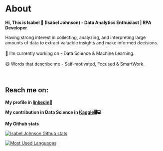 # About

**Hi, This is Isabel  👋 (Isabel Johnson)    - Data Analytics Enthusiast | RPA Developer**

Having strong interest in collecting, analyzing, and interpreting large amounts of data to extract valuable insights and make informed decisions.
<br />
<br />
🔭 I’m currently working on - Data Science & Machine Learning.
<br />
<br />
😄 Words that describe me - Self-motivated, Focused & SmartWork.
<br />
<br />
<br />
## **Reach me on:**

**My profile in [linkedin](https://www.linkedin.com/in/isabeljohnson06)💼**

**My contribution in Data Science in [Kaggle](https://www.kaggle.com/isabeljohnson001)🖥💻**



**My Github stats**

[![Isabel Johnson Github stats](https://github-readme-stats.vercel.app/api?username=isabeljohnson001)](https://github.com/isabeljohnson001/github-readme-stats)

[![Most Used Languages](https://github-readme-stats.vercel.app/api/top-langs/?username=isabeljohnson001&layout=compact)](https://github.com/isabeljohnson001/github-readme-stats)

